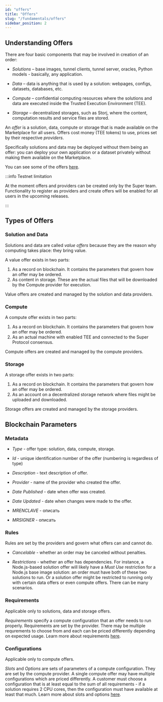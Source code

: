 ```yaml
---
id: "offers"
title: "Offers"
slug: "/fundamentals/offers"
sidebar_position: 2
---
```



## Understanding Offers

There are four basic components that may be involved in creation of an order:

- *Solutions* – base images, tunnel clients, tunnel server, oracles, Python models - basically, any application.

- *Data* – data is anything that is used by a solution: webpages, configs, datasets, databases, etc.

- *Compute* – confidential computing resources where the solutions and data are executed inside the Trusted Execution Environment (TEE).

- *Storage* – decentralized storages, such as Storj, where the content, computation results and service files are stored.

An *offer* is a solution, data, compute or storage that is made available on the Marketplace for all users. Offers cost money (TEE tokens) to use, prices set by their respective *providers*. 

Specifically solutions and data may be deployed without them being an offer: you can deploy your own application or a dataset privately without making them available on the Marketplace.

You can see some of the offers [here](/developers/offers).

:::info Testnet limitation

At the moment offers and providers can be created only by the Super team. Functionality to register as providers and create offers will be enabled for all users in the upcoming releases.

:::

## Types of Offers

### Solution and Data

Solutions and data are called *value offers* because they are the reason why computing takes place: they bring value.

A value offer exists in two parts:
1. As a record on blockchain. It contains the parameters that govern how an offer may be ordered. 
2. As content in storage. These are the actual files that will be downloaded by the Compute provider for execution. 

Value offers are created and managed by the solution and data providers.


### Compute

A compute offer exists in two parts:
1. As a record on blockchain. It contains the parameters that govern how an offer may be ordered.
2. As an actual machine with enabled TEE and connected to the Super Protocol consensus. 

Compute offers are created and managed by the compute providers.

### Storage

A storage offer exists in two parts:
1. As a record on blockchain. It contains the parameters that govern how an offer may be ordered.
2. As an account on a decentralized storage network where files might be uploaded and downloaded.

Storage offers are created and managed by the storage providers.

## Blockchain Parameters

### Metadata

* *Type* - offer type: solution, data, compute, storage.

* *Id* - unique identification number of the offer (numbering is regardless of type)

* *Description* - text description of offer.

* *Provider* - name of the provider who created the offer.

* *Date Published* - date when offer was created.

* *Date Updated* - date when changes were made to the offer.

* *MRENCLAVE* - <Highlight color="red">описать</Highlight>

* *MRSIGNER* - <Highlight color="red">описать</Highlight>


### Rules

Rules are set by the providers and govern what offers can and cannot do.

* *Cancelable* - whether an order may be canceled without penalties.

* *Restrictions* - whether an offer has dependencies. For instance, a Node.js-based solution offer will likely have a *Must Use* restriction for a Node.js base image solution: an order must have both of these two solutions to run. Or a solution offer might be restricted to running only with certain data offers or even compute offers. There can be many scenarios. 

### Requirements

Applicable only to solutions, data and storage offers.

*Requirements* specify a compute configuration that an offer needs to run properly. Requirements are set by the provider. There may be multiple requrements to choose from and each can be priced differently depending on expected usage. Learn more about requirements [here](/developers/fundamentals/slots).

### Configurations

Applicable only to compute offers.

*Slots* and *Options* are sets of parameters of a compute configuration. They are set by the compute provider. A single compute offer may have multiple configurations which are priced differently. A customer must choose a configuration that is at least equal to the sum of all requirements - if a solution requires 2 CPU cores, then the configuration must have available at least that much. Learn more about slots and options [here](/developers/fundamentals/slots).





